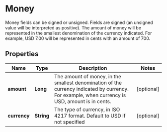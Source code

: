 

# Money

 Money fields can be signed or unsigned. Fields are signed (an unsigned value will be interpreted as positive). The amount of money will be represented in the smallest denomination of the currency indicated. For example, USD 7.00 will be represented in cents with an amount of 700. 

## Properties

| Name | Type | Description | Notes |
|------------ | ------------- | ------------- | -------------|
|**amount** | **Long** | The amount of money, in the smallest denomination of the currency indicated by currency. For example, when currency is USD, amount is in cents. |  [optional] |
|**currency** | **String** | The type of currency, in ISO 4217 format. Default to USD if not specified |  [optional] |



